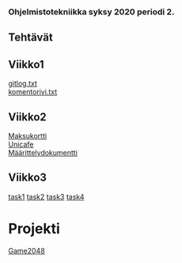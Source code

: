 ### Ohjelmistotekniikka syksy 2020 periodi 2.

## Tehtävät

## Viikko1
[gitlog.txt](https://github.com/eherra/ot-harjoitustyo/blob/main/laskarit/viikko1/gitlog.txt)
</br>
[komentorivi.txt](https://github.com/eherra/ot-harjoitustyo/blob/main/laskarit/viikko1/komentorivi.txt)

## Viikko2
[Maksukortti](https://github.com/eherra/ot-harjoitustyo/tree/main/laskarit/viikko2/Maksukortti1)
</br>
[Unicafe](https://github.com/eherra/ot-harjoitustyo/tree/main/laskarit/viikko2/Unicafe)
</br>
[Määrittelydokumentti](https://github.com/eherra/ot-harjoitustyo/blob/main/laskarit/viikko2/m%C3%A4%C3%A4rittelydokumentti.md)

## Viikko3
[task1](https://github.com/eherra/ot-harjoitustyo/blob/main/laskarit/viikko3/task1.png)
[task2](https://github.com/eherra/ot-harjoitustyo/blob/main/laskarit/viikko3/task2.png)
[task3](https://github.com/eherra/ot-harjoitustyo/blob/main/laskarit/viikko3/task3.png)
[task4](https://github.com/eherra/ot-harjoitustyo/blob/main/laskarit/viikko3/task4ff.png)

# Projekti
[Game2048](https://github.com/eherra/ot-harjoitustyo/tree/main/2048)
